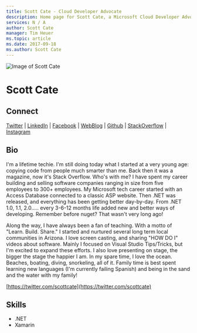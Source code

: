```yaml
---
title: Scott Cate - Cloud Developer Advocate
description: Home page for Scott Cate, a Microsoft Cloud Developer Advocate
services: N / A
author: Scott Cate
manager: Tim Heuer
ms.topic: article
ms.date: 2017-09-18
ms.author: Scott Cate
---
```


![Image of Scott Cate](media/profiles/scott-cate.png)

# Scott Cate

## Connect
[Twitter](https://twitter.com/ScottCate) | [LinkedIn](https://linkedin.com/in/ScottCate) | [Facebook](https://facebook.com/scottcateaz) | [WebBlog](http://scottcate.com) | [Github](https://github.com/ScottCate) | [StackOverflow](https://stackoverflow.com/users/92882/scottcate) | [Instagram](https://www.instagram.com/scottcate)

## Bio

I'm a lifetime techie. I'm still doing today what I started at a very young age: copying code from people much smarter than me. Back then it was a magazine, now it's Stack Overflow. Who's with me? I have spent my career building and selling software companies ranging in size from five employees to 300+ employees. My Microsoft tech career started with an Access Database connected to a classic ASP website. Then .NET was released, and everything has been getting better day-by-day. From .NET 1.0, 1.1, 2.0….. every 3-6-12 months life added new and better ways of developing. Remember before nuget? That wasn't very long ago!

Along the way, I have always been a fan of teaching. With a motto of "Learn. Build. Share." I started and nurtured several long term local communities in Arizona. I love screen casting, and sharing "HOW DO I" videos about software. Mainly I focused on Visual Studio Tips/Tricks, but I'm excited to expand these efforts. I also love presenting on stage, the bigger the stage the happier I am. In my spare time, I love the ocean. Beaches, boating, diving, snorkeling, all of it. Family time is best spent learning new languages (I'm currently failing Spanish) and being in the sand and the water with my family! 

[https://twitter.com/scottcate](https://twitter.com/scottcate)

## Skills

* .NET
* Xamarin



